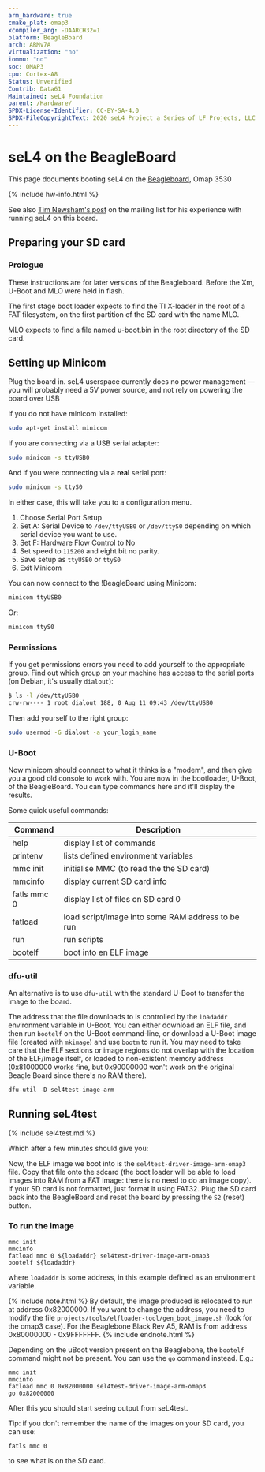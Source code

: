 ```yaml
---
arm_hardware: true
cmake_plat: omap3
xcompiler_arg: -DAARCH32=1
platform: BeagleBoard
arch: ARMv7A
virtualization: "no"
iommu: "no"
soc: OMAP3
cpu: Cortex-A8
Status: Unverified
Contrib: Data61
Maintained: seL4 Foundation
parent: /Hardware/
SPDX-License-Identifier: CC-BY-SA-4.0
SPDX-FileCopyrightText: 2020 seL4 Project a Series of LF Projects, LLC.
---
```


# seL4 on the BeagleBoard

This page documents booting seL4 on the
[Beagleboard](http://beagleboard.org/beagleboard), Omap 3530

{% include hw-info.html %}

See also [Tim Newsham's
post](https://lists.sel4.systems/hyperkitty/list/devel@sel4.systems/message/AHWTG4D3W6OYF4QPUILMBTU4COP4KH4A/)
on the mailing list for his experience with running seL4 on this board.

## Preparing your SD card

### Prologue

These instructions are for later versions of the Beagleboard. Before the Xm,
U-Boot and MLO were held in flash.

The first stage boot loader expects to find the TI X-loader in the root of a FAT
filesystem, on the first partition of the SD card with the name MLO.

MLO expects to find a file named u-boot.bin in the root directory of the SD
card.

## Setting up Minicom

Plug the board in. seL4 userspace currently does no power management — you will
probably need a 5V power source, and not rely on powering the board over USB

If you do not have minicom installed:

```bash
sudo apt-get install minicom
```

If you are connecting via a USB serial adapter:

```bash
sudo minicom -s ttyUSB0
```

And if you were connecting via a **real** serial port:

```bash
sudo minicom -s ttyS0
```

In either case, this will take you to a configuration menu.

1.  Choose Serial Port Setup
2.  Set A: Serial Device to `/dev/ttyUSB0` or `/dev/ttyS0` depending on
    which serial device you want to use.
3.  Set F: Hardware Flow Control to No
4.  Set speed to `115200` and eight bit no parity.
5.  Save setup as `ttyUSB0` or `ttyS0`
6.  Exit Minicom

You can now connect to the !BeagleBoard using Minicom:

```bash
minicom ttyUSB0
```

Or:

```bash
minicom ttyS0
```

### Permissions

If you get permissions errors you need to add yourself to the
appropriate group. Find out which group on your machine has access to
the serial ports (on Debian, it's usually `dialout`):

```bash
$ ls -l /dev/ttyUSB0
crw-rw---- 1 root dialout 188, 0 Aug 11 09:43 /dev/ttyUSB0
```

Then add yourself to the right group:

```bash
sudo usermod -G dialout -a your_login_name
```

### U-Boot

Now minicom should connect to what it thinks is a "modem", and then give you a
good old console to work with. You are now in the bootloader, U-Boot, of the
BeagleBoard. You can type commands here and it'll display the results.

Some quick useful commands:

|Command|Description|
|-|-|
|help |display list of commands |
|printenv|lists defined environment variables |
|mmc init |initialise MMC (to read the the SD card) |
|mmcinfo |display current SD card info |
|fatls mmc 0 |display list of files on SD card 0 |
|fatload |load script/image into some RAM address to be run |
|run |run scripts |
|bootelf |boot into en ELF image |


### dfu-util

An alternative is to use `dfu-util` with the standard U-Boot to transfer the
image to the board.

The address that the file downloads to is controlled by the `loadaddr`
environment variable in U-Boot. You can either download an  ELF file, and then
run `bootelf` on the U-Boot command-line, or download a U-Boot image file
(created with `mkimage`) and use `bootm` to run it. You may need to take care
that the ELF sections or image regions do not overlap with the location of the
ELF/image itself, or loaded to non-existent memory address (0x81000000 works
fine, but 0x90000000 won't work on the original Beagle Board since there's no
RAM there).

```none
dfu-util -D sel4test-image-arm
```

## Running seL4test

{% include sel4test.md %}

Which after a few minutes should give you:

Now, the ELF image we boot into is the `sel4test-driver-image-arm-omap3` file.
Copy that file onto the sdcard (the boot loader will be able to load images into
RAM from a FAT image: there is no need to do an image copy). If your SD card is
not formatted, just format it using FAT32. Plug the SD card back into the
BeagleBoard and reset the board by pressing the `S2` (reset) button.

### To run the image

```uboot
mmc init
mmcinfo
fatload mmc 0 ${loadaddr} sel4test-driver-image-arm-omap3
bootelf ${loadaddr}
```

where `loadaddr` is some address, in this example defined as an environment
variable.

{% include note.html %}
By default, the image produced is relocated to run at address 0x82000000.
If you want to change the address, you need to modify the file
`projects/tools/elfloader-tool/gen_boot_image.sh` (look for the omap3 case). For
the Beaglebone Black Rev A5, RAM is from address 0x80000000 - 0x9FFFFFFF.
{% include endnote.html %}

Depending on the uBoot version present on the Beaglebone, the `bootelf` command
might not be present. You can use the `go` command instead. E.g.:

```uboot
mmc init
mmcinfo
fatload mmc 0 0x82000000 sel4test-driver-image-arm-omap3
go 0x82000000
```

After this you should start seeing output from seL4test.

Tip: if you don't remember the name of the images on your SD card, you can use:

```uboot
fatls mmc 0
```

to see what is on the SD card.
